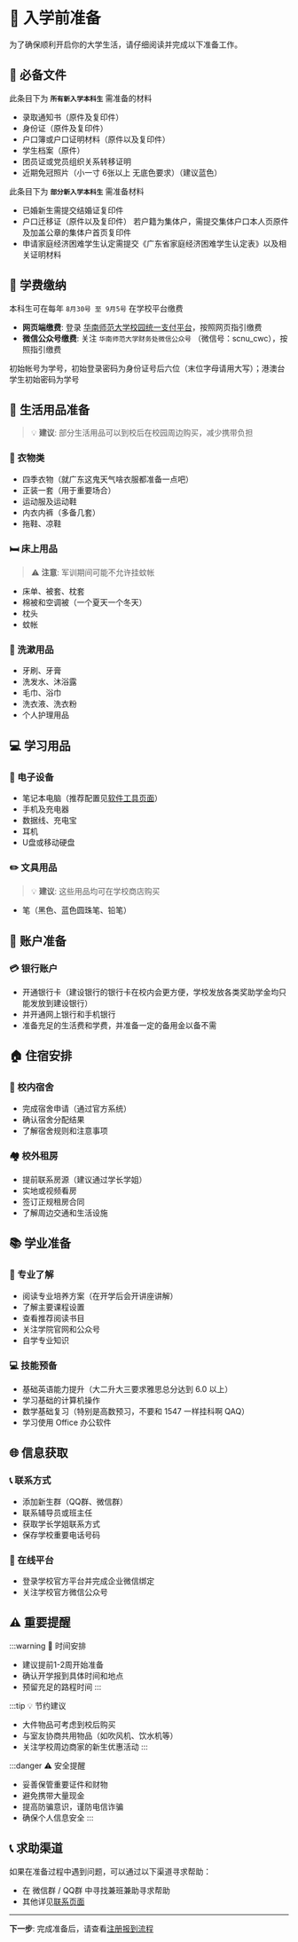 # 📝 入学前准备

为了确保顺利开启你的大学生活，请仔细阅读并完成以下准备工作。

## 📄 必备文件

此条目下为  **`所有新入学本科生`** 需准备的材料

- 录取通知书（原件及复印件）
- 身份证（原件及复印件）
- 户口簿或户口证明材料（原件以及复印件）
- 学生档案（原件）
- 团员证或党员组织关系转移证明
- 近期免冠照片（小一寸 6张以上 无底色要求）（建议蓝色）

此条目下为 **`部分新入学本科生`** 需准备材料

- 已婚新生需提交结婚证复印件
- 户口迁移证（原件以及复印件）
  若户籍为集体户，需提交集体户口本人页原件及加盖公章的集体户首页复印件
- 申请家庭经济困难学生认定需提交《广东省家庭经济困难学生认定表》以及相关证明材料

## 🏫 学费缴纳

本科生可在每年 `8月30号 至 9月5号` 在学校平台缴费

- **网页端缴费**: 登录 [华南师范大学校园统一支付平台](http://hscwxf.scnu.edu.cn)，按照网页指引缴费
- **微信公众号缴费**: 关注 `华南师范大学财务处微信公众号` （微信号：scnu_cwc），按照指引缴费

初始帐号为学号，初始登录密码为身份证号后六位（末位字母请用大写）；港澳台学生初始密码为学号

## 🎒 生活用品准备

> 💡 **建议**: 部分生活用品可以到校后在校园周边购买，减少携带负担

### 👕 衣物类

- 四季衣物（就广东这鬼天气啥衣服都准备一点吧）
- 正装一套（用于重要场合）
- 运动服及运动鞋
- 内衣内裤（多备几套）
- 拖鞋、凉鞋

### 🛏️ 床上用品

> ⚠️ **注意**: 军训期间可能不允许挂蚊帐

- 床单、被套、枕套
- 棉被和空调被（一个夏天一个冬天）
- 枕头
- 蚊帐

### 🧴 洗漱用品

- 牙刷、牙膏
- 洗发水、沐浴露
- 毛巾、浴巾
- 洗衣液、洗衣粉
- 个人护理用品

## 💻 学习用品

### 📱 电子设备

- 笔记本电脑（推荐配置见[软件工具页面](./tools/software.md)）
- 手机及充电器
- 数据线、充电宝
- 耳机
- U盘或移动硬盘

### ✏️ 文具用品

> 💡 **建议**: 这些用品均可在学校商店购买

- 笔（黑色、蓝色圆珠笔、铅笔）

## 🏦 账户准备

### 💳 银行账户

- 开通银行卡（建设银行的银行卡在校内会更方便，学校发放各类奖助学金均只能发放到建设银行）
- 并开通网上银行和手机银行
- 准备充足的生活费和学费，并准备一定的备用金以备不需

## 🏠 住宿安排

### 🏫 校内宿舍

- 完成宿舍申请（通过官方系统）
- 确认宿舍分配结果
- 了解宿舍规则和注意事项

### 🏘️ 校外租房

- 提前联系房源（建议通过学长学姐）
- 实地或视频看房
- 签订正规租房合同
- 了解周边交通和生活设施

## 📚 学业准备

### 📖 专业了解

- 阅读专业培养方案（在开学后会开讲座讲解）
- 了解主要课程设置
- 查看推荐阅读书目
- 关注学院官网和公众号
- 自学专业知识

### 💻 技能预备

- 基础英语能力提升（大二升大三要求雅思总分达到 6.0 以上）
- 学习基础的计算机操作
- 数学基础复习（特别是高数预习，不要和 1547 一样挂科啊 QAQ）
- 学习使用 Office 办公软件

## 🌐 信息获取

### 📞 联系方式

- 添加新生群（QQ群、微信群）
- 联系辅导员或班主任
- 获取学长学姐联系方式
- 保存学校重要电话号码

### 🔗 在线平台

- 登录学校官方平台并完成企业微信绑定
- 关注学校官方微信公众号

## ⚠️ 重要提醒

:::warning 📅 时间安排
- 建议提前1-2周开始准备
- 确认开学报到具体时间和地点
- 预留充足的路程时间
:::

:::tip 💡 节约建议
- 大件物品可考虑到校后购买
- 与室友协商共用物品（如吹风机、饮水机等）
- 关注学校周边商家的新生优惠活动
:::

:::danger ⚠️ 安全提醒
- 妥善保管重要证件和财物
- 避免携带大量现金
- 提高防骗意识，谨防电信诈骗
- 确保个人信息安全
:::

## 📞 求助渠道

如果在准备过程中遇到问题，可以通过以下渠道寻求帮助：

- 在 微信群 / QQ群 中寻找兼班兼助寻求帮助
- 其他详见[联系页面](./contact.md)

---

**下一步**: 完成准备后，请查看[注册报到流程](./registration.md)
